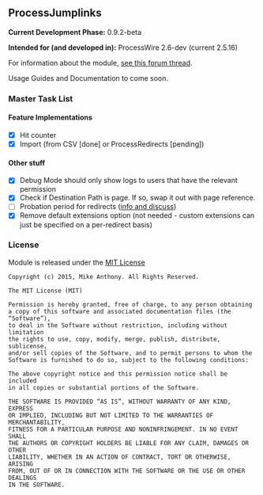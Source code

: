 ## ProcessJumplinks

**Current Development Phase:** 0.9.2-beta

**Intended for (and developed in):** ProcessWire 2.6-dev (current 2.5.16)

For information about the module, [see this forum thread](https://processwire.com/talk/topic/8697-alpha-processadvancedredirects/).

Usage Guides and Documentation to come soon.

### Master Task List

#### Feature Implementations
- [x] Hit counter
- [x] Import (from CSV [done] or ProcessRedirects [pending])

#### Other stuff
- [x] Debug Mode should only show logs to users that have the relevant permission
- [x] Check if Destination Path is page. If so, swap it out with page reference.
- [ ] Probation period for redirects ([info and discuss](3))
- [x] Remove default extensions option (not needed - custom extensions can just be specified on a per-redirect basis)

### License

Module is released under the [MIT License](http://mikeanthony.mit-license.org/)

```
Copyright (c) 2015, Mike Anthony. All Rights Reserved.

The MIT License (MIT)

Permission is hereby granted, free of charge, to any person obtaining
a copy of this software and associated documentation files (the “Software”),
to deal in the Software without restriction, including without limitation
the rights to use, copy, modify, merge, publish, distribute, sublicense,
and/or sell copies of the Software, and to permit persons to whom the
Software is furnished to do so, subject to the following conditions:

The above copyright notice and this permission notice shall be included
in all copies or substantial portions of the Software.

THE SOFTWARE IS PROVIDED “AS IS”, WITHOUT WARRANTY OF ANY KIND, EXPRESS
OR IMPLIED, INCLUDING BUT NOT LIMITED TO THE WARRANTIES OF MERCHANTABILITY,
FITNESS FOR A PARTICULAR PURPOSE AND NONINFRINGEMENT. IN NO EVENT SHALL
THE AUTHORS OR COPYRIGHT HOLDERS BE LIABLE FOR ANY CLAIM, DAMAGES OR OTHER
LIABILITY, WHETHER IN AN ACTION OF CONTRACT, TORT OR OTHERWISE, ARISING
FROM, OUT OF OR IN CONNECTION WITH THE SOFTWARE OR THE USE OR OTHER DEALINGS
IN THE SOFTWARE.
```